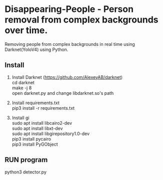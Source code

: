 # Disappearing-People - Person removal from complex backgrounds over time.
Removing people from complex backgrounds in real time using Darknet(YoloV4) using Python.

## Install
1. Install Darknet (https://github.com/AlexeyAB/darknet) \
cd darknet \
make -j 8 \
open darknet.py and change libdarknet.so's path

2. Install requirements.txt \
pip3 install -r requirements.txt

3. Install gi \
sudo apt install libcairo2-dev \
sudo apt install libxt-dev \
sudo apt install libgirepository1.0-dev \
pip3 install pycairo \
pip3 install PyGObject

## RUN program
python3 detector.py
